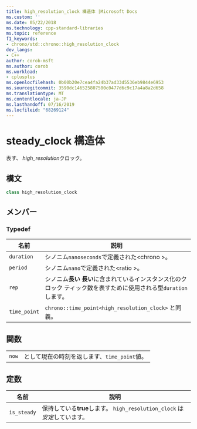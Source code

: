 ```yaml
---
title: high_resolution_clock 構造体 |Microsoft Docs
ms.custom: ''
ms.date: 05/22/2018
ms.technology: cpp-standard-libraries
ms.topic: reference
f1_keywords:
- chrono/std::chrono::high_resolution_clock
dev_langs:
- C++
author: corob-msft
ms.author: corob
ms.workload:
- cplusplus
ms.openlocfilehash: 0b00b20e7cea4fa24b37ad33d5536eb9844e6953
ms.sourcegitcommit: 3590dc146525807500c0477d6c9c17a4a8a2d658
ms.translationtype: MT
ms.contentlocale: ja-JP
ms.lasthandoff: 07/16/2019
ms.locfileid: "68269124"
---
```

# <a name="steadyclock-struct"></a>steady_clock 構造体

表す、 *high_resolution*クロック。

## <a name="syntax"></a>構文

```cpp
class high_resolution_clock
```

## <a name="members"></a>メンバー

### <a name="typedefs"></a>Typedef

|名前|説明|
|----------|-----------------|
|`duration`|シノニム`nanoseconds`で定義された\<chrono >。|
|`period`|シノニム`nano`で定義された\<ratio >。|
|`rep`|シノニム**長い** **長い**に含まれているインスタンス化のクロック ティック数を表すために使用される型`duration`します。|
|`time_point`|`chrono::time_point<high_resolution_clock>` と同義。|

## <a name="functions"></a>関数

|||
|-|-|
|`now`|として現在の時刻を返します、`time_point`値。|

## <a name="constants"></a>定数

|名前|説明|
|----------|-----------------|
|`is_steady`|保持している**true**します。 `high_resolution_clock` は*安定*しています。|
